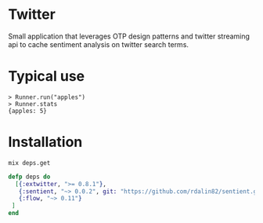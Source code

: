 # Twitter

Small application that leverages OTP design patterns and twitter streaming api to cache sentiment analysis on twitter search terms.  

# Typical use

```
> Runner.run("apples")
> Runner.stats
{apples: 5}

```
# Installation

```
mix deps.get

```

```elixir
defp deps do
  [{:extwitter, ">= 0.8.1"},
   {:sentient, "~> 0.0.2", git: "https://github.com/rdalin82/sentient.git"},
   {:flow, "~> 0.11"}
 ]
end
```
